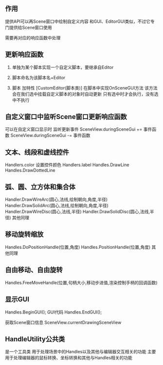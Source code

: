 ## 作用

提供API可以再Scene窗口中绘制自定义内容
和GUI、EditorGUI类似，不过它专门提供给Scene窗口使用

需要再对应的响应函数中处理

## 更新响应函数

1. 单独为某个脚本实现一个自定义脚本，要继承自Editor
   
2. 脚本命名为该脚本名+Editor
   
3. 脚本 加特性 [CustomEditor(脚本类)]
在脚本中实现OnSceneGUI方法
该方法会在我们选中挂载自定义脚本的对象时自动更新
只有选中时才会执行，没有选中不执行

## 自定义窗口中监听Scene窗口更新响应函数
可以在自定义窗口显示时
监听更新事件
SceneView.duringSceneGui += 事件函数
SceneView.duringSceneGui -= 事件函数

## 文本、线段和虚线控件

Handlers.color 设置控件颜色
Handlers.label
Handles.DrawLine
Handles.DrawDottedLine

## 弧、圆、立方体和集合体

Handler.DrawWireArc(圆心,法线,绘制朝向,角度,半径)
Handler.DrawSolidArc(圆心,法线,绘制朝向,角度,半径)
Handler.DrawWireDisc(圆心,法线,半径)
Handler.DrawSolidDisc(圆心,法线,半径)
其他同理

## 移动旋转缩放

Handles.DoPositionHandle(位置,角度)
Handles.PositionHandle(位置,角度)
其他同理

## 自由移动、自由旋转

Handles.FreeMoveHandle(位置,句柄大小,移动步进值,渲染控制手柄的回调函数)

## 显示GUI

Handles.BeginGUI();
GUI代码
Handles.EndGUI();

获取Scene窗口信息
SceneView.currentDrawingSceneView

## HandleUtility公共类
是一个工具类
用于处理场景中的Handles以及其他与编辑器交互相关的功能
主要用于处理编辑器的鼠标转换、坐标转换和其他与Handles相关的功能